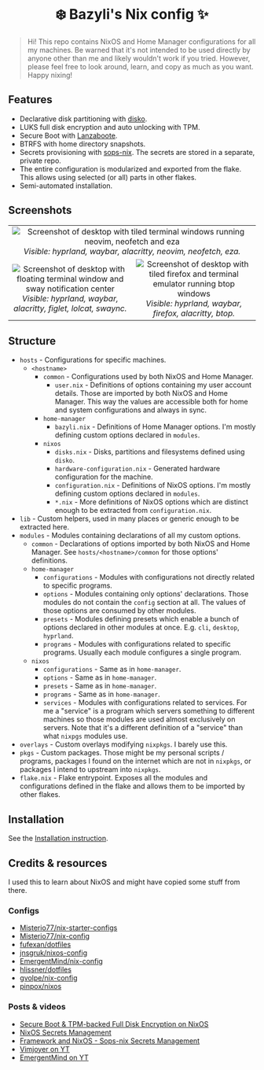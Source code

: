 <h1 align="center">❄️ Bazyli's Nix config ✨</h1>

> Hi!
> This repo contains NixOS and Home Manager configurations for all my machines.
> Be warned that it's not intended to be used directly by anyone other than me and likely wouldn't work if you tried.
> However, please feel free to look around, learn, and copy as much as you want.
> Happy nixing!

## Features

- Declarative disk partitioning with [disko](https://github.com/nix-community/disko).
- LUKS full disk encryption and auto unlocking with TPM.
- Secure Boot with [Lanzaboote](https://github.com/nix-community/lanzaboote).
- BTRFS with home directory snapshots.
- Secrets provisioning with [sops-nix](https://github.com/Mic92/sops-nix).
  The secrets are stored in a separate, private repo.
- The entire configuration is modularized and exported from the flake.
  This allows using selected (or all) parts in other flakes.
- Semi-automated installation.

## Screenshots

<table width="100%">
  <tr width="100%">
    <td colspan="2" align="center" width="100%">
      <img src="./docs/images/screenshot_1.png" alt="Screenshot of desktop with tiled terminal windows running neovim, neofetch and eza" />
      <i>Visible: hyprland, waybar, alacritty, neovim, neofetch, eza.</i>
    </td>
  </tr>
  <tr width="100%">
    <td align="center" width="50%">
      <img src="./docs/images/screenshot_2.png" alt="Screenshot of desktop with floating terminal window and sway notification center" />
      <i>Visible: hyprland, waybar, alacritty, figlet, lolcat, swaync.</i>
    </td>
    <td align="center" width="50%">
      <img src="./docs/images/screenshot_3.png" alt="Screenshot of desktop with tiled firefox and terminal emulator running btop windows" />
      <i>Visible: hyprland, waybar, firefox, alacritty, btop.</i>
    </td>
  </tr>
</table>

## Structure
- `hosts` - Configurations for specific machines.
  - `<hostname>`
    - `common` - Configurations used by both NixOS and Home Manager.
      - `user.nix` - Definitions of options containing my user account details.
        Those are imported by both NixOS and Home Manager.
        This way the values are accessible both for home and system configurations and always in sync.
    - `home-manager`
      - `bazyli.nix` - Definitions of Home Manager options.
        I'm mostly defining custom options declared in `modules`.
    - `nixos`
      - `disks.nix` - Disks, partitions and filesystems defined using `disko`.
      - `hardware-configuration.nix` - Generated hardware configuration for the machine.
      - `configuration.nix` - Definitions of NixOS options.
        I'm mostly defining custom options declared in `modules`.
      - `*.nix` - More definitions of NixOS options which are distinct enough to be extracted from `configuration.nix`.
- `lib` - Custom helpers, used in many places or generic enough to be extracted here.
- `modules` - Modules containing declarations of all my custom options.
  - `common` - Declarations of options imported by both NixOS and Home Manager.
    See `hosts/<hostname>/common` for those options' definitions.
  - `home-manager`
    - `configurations` - Modules with configurations not directly related to specific programs.
    - `options` - Modules containing only options' declarations.
      Those modules do not contain the `config` section at all.
      The values of those options are consumed by other modules.
    - `presets` - Modules defining presets which enable a bunch of options declared in other modules at once.
      E.g. `cli`, `desktop`, `hyprland`.
    - `programs` - Modules with configurations related to specific programs.
      Usually each module configures a single program.
  - `nixos`
    - `configurations` - Same as in `home-manager`.
    - `options` - Same as in `home-manager`.
    - `presets` - Same as in `home-manager`.
    - `programs` - Same as in `home-manager`.
    - `services` - Modules with configurations related to services.
      For me a "service" is a program which servers something to different machines so those modules are used almost exclusively on servers.
      Note that it's a different definition of a "service" than what `nixpgs` modules use.
- `overlays` - Custom overlays modifying `nixpkgs`.
  I barely use this.
- `pkgs` - Custom packages.
  Those might be my personal scripts / programs, packages I found on the internet which are not in `nixpkgs`, or packages I intend to upstream into `nixpkgs`.
- `flake.nix` - Flake entrypoint.
  Exposes all the modules and configurations defined in the flake and allows them to be imported by other flakes.

## Installation

See the [Installation instruction](/docs/installation.md).

## Credits & resources

I used this to learn about NixOS and might have copied some stuff from there.

### Configs

- [Misterio77/nix-starter-configs](https://github.com/Misterio77/nix-starter-configs)
- [Misterio77/nix-config](https://github.com/Misterio77/nix-config)
- [fufexan/dotfiles](https://github.com/fufexan/dotfiles)
- [jnsgruk/nixos-config](https://github.com/jnsgruk/nixos-config)
- [EmergentMind/nix-config](https://github.com/EmergentMind/nix-config)
- [hlissner/dotfiles](https://github.com/hlissner/dotfiles)
- [gvolpe/nix-config](https://github.com/gvolpe/nix-config)
- [pinpox/nixos](https://github.com/pinpox/nixos)

### Posts & videos

- [Secure Boot & TPM-backed Full Disk Encryption on NixOS](https://jnsgr.uk/2024/04/nixos-secure-boot-tpm-fde/)
- [NixOS Secrets Management](https://unmovedcentre.com/posts/secrets-management/)
- [Framework and NixOS - Sops-nix Secrets Management](https://0xda.de/blog/2024/07/framework-and-nixos-sops-nix-secrets-management/#re-enabling-secure-boot)
- [Vimjoyer on YT](https://www.youtube.com/@vimjoyer)
- [EmergentMind on YT](https://www.youtube.com/@Emergent_Mind)
